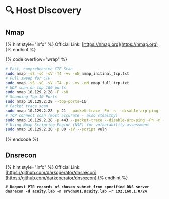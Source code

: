 # 🔍 Host Discovery

## Nmap

{% hint style="info" %}
Official Link: [https://nmap.org](https://nmap.org)
{% endhint %}

{% code overflow="wrap" %}
```bash
# Fast, comprehensive CTF Scan
sudo nmap -sS -sC -sV -T4 -vv -oN nmap_initinal_tcp.txt
# Full sweep for CTF
sudo nmap -sS -sC -sV -T4 -p- -vv -oN nmap_full_tcp.txt
# UDP scan on top 100 ports
sudo nmap 10.129.2.28 -F -sU
# Scanning Top 10 Ports
sudo nmap 10.129.2.28 --top-ports=10 
# Packet trace scan
sudo nmap 10.129.2.28 -p 21 --packet-trace -Pn -n --disable-arp-ping
# TCP connect scan (most accurate - also stealthy)
sudo nmap 10.129.2.28 -p 443 --packet-trace --disable-arp-ping -Pn -n --reason -sT 
# Using Nmap Scripting Engine (NSE) for vulnerability assessment
sudo nmap 10.129.2.28 -p 80 -sV --script vuln 
```
{% endcode %}

## Dnsrecon

{% hint style="info" %}
Official Link: [https://github.com/darkoperator/dnsrecon](https://github.com/darkoperator/dnsrecon)
{% endhint %}

<pre class="language-bash"><code class="lang-bash"><strong># Request PTR records of chosen subnet from specified DNS server
</strong><strong>dnsrecon -d acuity.lab -n srvdns01.acuity.lab -r 192.168.1.0/24
</strong></code></pre>
